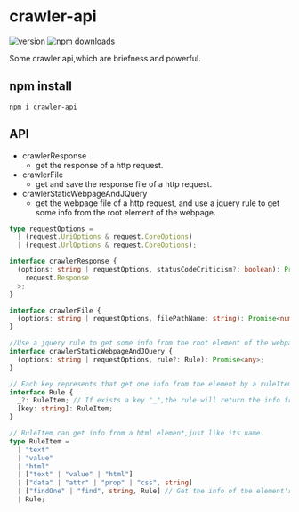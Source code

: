 # crawler-api

[![version](https://img.shields.io/npm/v/crawler-api.svg)](https://www.npmjs.com/package/crawler-api) [![npm downloads](https://img.shields.io/npm/dm/crawler-api.svg)](https://npm-stat.com/charts.html?package=crawler-api&from=2019-10-10)

Some crawler api,which are briefness and powerful.

## npm install

```shell
npm i crawler-api
```

## API

- crawlerResponse
  - get the response of a http request.
- crawlerFile
  - get and save the response file of a http request.
- crawlerStaticWebpageAndJQuery
  - get the webpage file of a http request, and use a jquery rule to get some info from the root element of the webpage.

```typescript
type requestOptions =
  | (request.UriOptions & request.CoreOptions)
  | (request.UrlOptions & request.CoreOptions);

interface crawlerResponse {
  (options: string | requestOptions, statusCodeCriticism?: boolean): Promise<
    request.Response
  >;
}

interface crawlerFile {
  (options: string | requestOptions, filePathName: string): Promise<number>; // The number is file size of bytes.
}

//Use a jquery rule to get some info from the root element of the webpage.
interface crawlerStaticWebpageAndJQuery {
  (options: string | requestOptions, rule?: Rule): Promise<any>;
}

// Each key represents that get one info from the element by a ruleItem.The rule will return a object merge these info at info's keys.
interface Rule {
  _?: RuleItem; // If exists a key "_",the rule will return the info from the element by the "_" key's ruleItem.
  [key: string]: RuleItem;
}

// RuleItem can get info from a html element,just like its name.
type RuleItem =
  | "text"
  | "value"
  | "html"
  | ["text" | "value" | "html"]
  | ["data" | "attr" | "prop" | "css", string]
  | ["findOne" | "find", string, Rule] // Get the info of the element's children elements；the string param is selector,example ".test","#app".
  | Rule;
```
